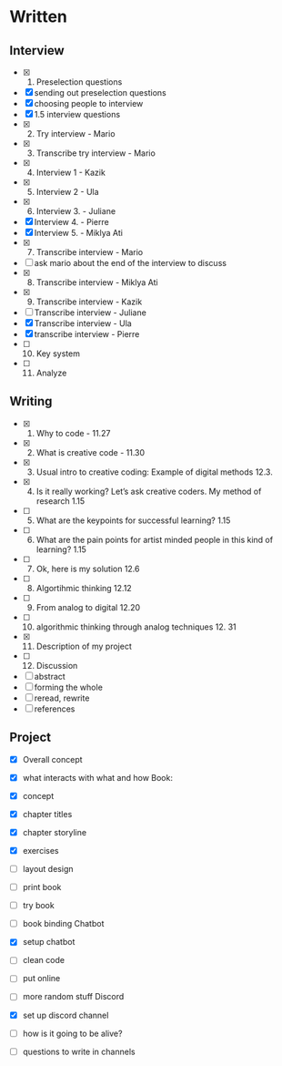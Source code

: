 # Written

## Interview
- [x] 1. Preselection questions
- [x] sending out preselection questions
- [x] choosing people to interview
- [x] 1.5 interview questions
- [x] 2. Try interview - Mario
- [x] 3. Transcribe try interview - Mario
- [x] 4. Interview 1 - Kazik
- [x] 5. Interview 2 - Ula
- [x] 6. Interview 3. - Juliane
- [x] Interview 4. - Pierre
- [x] Interview 5. - Miklya Ati
- [x] 7. Transcribe interview  - Mario
- [ ] ask mario about the end of the interview to discuss
- [x] 8. Transcribe interview - Miklya Ati
- [x] 9. Transcribe interview - Kazik
- [ ] Transcribe interview - Juliane
- [x] Transcribe interview - Ula
- [x] transcribe interview - Pierre
- [ ] 10. Key system
- [ ] 11. Analyze

## Writing
- [x] 1. Why to code - 11.27
- [x] 2. What is creative code - 11.30
- [x] 3. Usual intro to creative coding: Example of digital methods 12.3. 
- [x] 4. Is it really working? Let’s ask creative coders. My method of research 1.15
- [ ] 5. What are the keypoints for successful learning? 1.15
- [ ] 6. What are the pain points for artist minded people in this kind of learning? 1.15
- [ ] 7. Ok, here is my solution 12.6
- [ ] 8. Algortihmic thinking 12.12
- [ ] 9. From analog to digital 12.20
- [ ] 10. algorithmic thinking through analog techniques 12. 31
- [x] 11. Description of my project 
- [ ] 12. Discussion
- [ ] abstract
- [ ] forming the whole
- [ ] reread, rewrite
- [ ] references

## Project
- [x] Overall concept
- [x] what interacts with what and how
Book:
- [x] concept
- [x] chapter titles
- [x] chapter storyline
- [x] exercises
- [ ] layout design
- [ ] print book
- [ ] try book
- [ ] book binding
Chatbot
- [x] setup chatbot
- [ ] clean code
- [ ] put online
- [ ] more random stuff
Discord
- [x] set up discord channel
- [ ] how is it going to be alive?
- [ ] questions to write in channels


